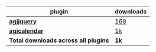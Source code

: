 plugin|downloads
------|----------
[**agjjquery**](https://www.npmjs.com/package/agjjquery)|[168](https://www.npmjs.com/package/agjjquery)
[**agjcalendar**](https://www.npmjs.com/package/agjcalendar)|[1k](https://www.npmjs.com/package/agjcalendar)
**Total downloads across all plugins**|**1k**

